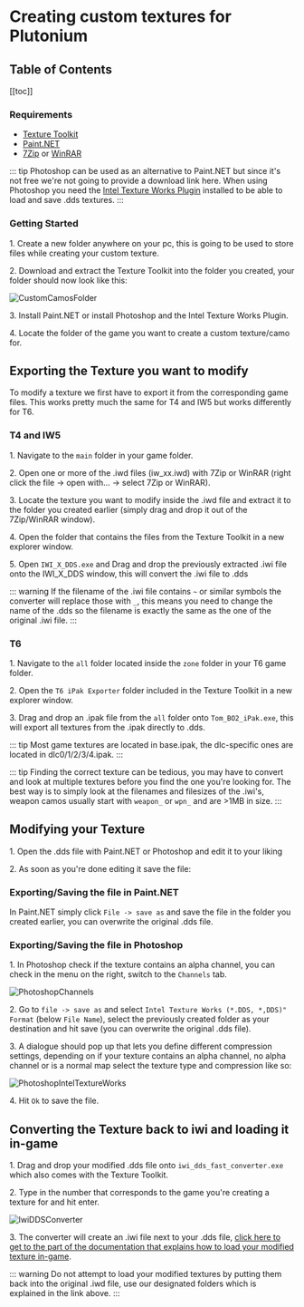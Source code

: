 # Creating custom textures for Plutonium

## Table of Contents

[[toc]]

### Requirements

- [Texture Toolkit](https://drive.google.com/file/d/1NEEvbvLOatItpMIyWyQ9ytkk1bvgKQMD/view?usp=sharing)
- [Paint.NET](https://www.getpaint.net/download.html)
- [7Zip](https://7-zip.org/) or [WinRAR](https://www.rarlab.com/download.htm)

::: tip
Photoshop can be used as an alternative to Paint.NET but since it's not free we're not going to provide a download link here. When using Photoshop you need the [Intel Texture Works Plugin](https://software.intel.com/content/www/us/en/develop/articles/intel-texture-works-plugin.html) installed to be able to load and save .dds textures.
:::

### Getting Started
1\. Create a new folder anywhere on your pc, this is going to be used to store files while creating your custom texture.

2\. Download and extract the Texture Toolkit into the folder you created, your folder should now look like this:

![CustomCamosFolder](https://i.imgur.com/wPdsCNN.png)

3\. Install Paint.NET or install Photoshop and the Intel Texture Works Plugin.

4\. Locate the folder of the game you want to create a custom texture/camo for.

## Exporting the Texture you want to modify
To modify a texture we first have to export it from the corresponding game files. This works pretty much the same for T4 and IW5 but works differently for T6.

### T4 and IW5
1\. Navigate to the `main` folder in your game folder.

2\. Open one or more of the .iwd files (iw_xx.iwd) with 7Zip or WinRAR (right click the file -> open with... -> select 7Zip or WinRAR).

3\. Locate the texture you want to modify inside the .iwd file and extract it to the folder you created earlier (simply drag and drop it out of the 7Zip/WinRAR window).

4\. Open the folder that contains the files from the Texture Toolkit in a new explorer window.

5\. Open `IWI_X_DDS.exe` and Drag and drop the previously extracted .iwi file onto the IWI_X_DDS window, this will convert the .iwi file to .dds

::: warning
If the filename of the .iwi file contains `~` or similar symbols the converter will replace those with `_`, this means you need to change the name of the .dds so the filename is exactly the same as the one of the original .iwi file.
:::

### T6
1\. Navigate to the `all` folder located inside the `zone` folder in your T6 game folder.

2\. Open the `T6 iPak Exporter` folder included in the Texture Toolkit in a new explorer window.

3\. Drag and drop an .ipak file from the `all` folder onto `Tom_BO2_iPak.exe`, this will export all textures from the .ipak directly to .dds.

::: tip
Most game textures are located in base.ipak, the dlc-specific ones are located in dlc0/1/2/3/4.ipak.
:::

::: tip
Finding the correct texture can be tedious, you may have to convert and look at multiple textures before you find the one you're looking for. The best way is to simply look at the filenames and filesizes of the .iwi's, weapon camos usually start with `weapon_` or `wpn_` and are >1MB in size.
:::

## Modifying your Texture
1\. Open the .dds file with Paint.NET or Photoshop and edit it to your liking

2\. As soon as you're done editing it save the file:

### Exporting/Saving the file in Paint.NET
In Paint.NET simply click `File -> save as` and save the file in the folder you created earlier, you can overwrite the original .dds file.

### Exporting/Saving the file in Photoshop
1\. In Photoshop check if the texture contains an alpha channel, you can check in the menu on the right, switch to the `Channels` tab.

![PhotoshopChannels](https://i.imgur.com/XLu1OXu.png)

2\. Go to `file -> save as` and select `Intel Texture Works (*.DDS, *,DDS)" Format` (below `File Name`), select the previously created folder as your destination and hit save (you can overwrite the original .dds file).

3\. A dialogue should pop up that lets you define different compression settings, depending on if your texture contains an alpha channel, no alpha channel or is a normal map select the texture type and compression like so:

![PhotoshopIntelTextureWorks](https://i.imgur.com/pl2Yl5A.png)

4\. Hit `Ok` to save the file.

## Converting the Texture back to iwi and loading it in-game
1\. Drag and drop your modified .dds file onto `iwi_dds_fast_converter.exe` which also comes with the Texture Toolkit.

2\. Type in the number that corresponds to the game you're creating a texture for and hit enter.

![IwiDDSConverter](https://i.imgur.com/lbpMNSK.png)

3\. The converter will create an .iwi file next to your .dds file, [click here to get to the part of the documentation that explains how to load your modified texture in-game](./loading-textures.md).

::: warning
Do not attempt to load your modified textures by putting them back into the original .iwd file, use our designated folders which is explained in the link above.
:::

